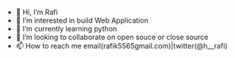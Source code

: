 - 👋 Hi, I’m Rafi
- 👀 I’m interested in build Web Application
- 🌱 I’m currently learning python
- 💞️ I’m looking to collaborate on open souce or close source
- 📫 How to reach me email(rafik5565gmail.com)|twitter(@h__rafi)

<!---
Rafi1115/Rafi1115 is a ✨ special ✨ repository because its `README.md` (this file) appears on your GitHub profile.
You can click the Preview link to take a look at your changes.
--->
